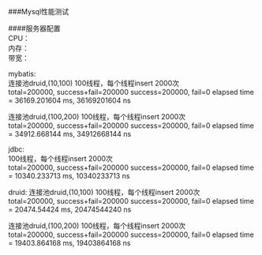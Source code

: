 ###Mysql性能测试

####服务器配置  
CPU：  
内存：  
带宽：  


mybatis:  
连接池druid,(10,100)
100线程，每个线程insert 2000次  
 total=200000, success+fail=200000
 success=200000, fail=0
 elapsed time = 36169.201604 ms, 36169201604 ns

连接池druid,(100,200)
100线程，每个线程insert 2000次  
 total=200000, success+fail=200000
 success=200000, fail=0
 elapsed time = 34912.668144 ms, 34912668144 ns


jdbc:  
100线程，每个线程insert 2000次  
 total=200000, success+fail=200000
 success=200000, fail=0
 elapsed time = 10340.233713 ms, 10340233713 ns

druid:
连接池druid,(10,100)
100线程，每个线程insert 2000次  
 total=200000, success+fail=200000
 success=200000, fail=0
 elapsed time = 20474.54424 ms, 20474544240 ns

连接池druid,(100,200)
100线程，每个线程insert 2000次  
 total=200000, success+fail=200000
 success=200000, fail=0
 elapsed time = 19403.864168 ms, 19403864168 ns
